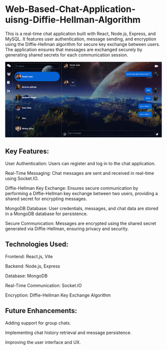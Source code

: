 # Web-Based-Chat-Application-uisng-Diffie-Hellman-Algorithm
This is a real-time chat application built with React, Node.js, Express, and MySQL. It features user authentication, message sending, and encryption using the Diffie-Hellman algorithm for secure key exchange between users. The application ensures that messages are exchanged securely by generating shared secrets for each communication session.

![screenshots](https://github.com/aayush2561/chat-app/blob/main/client/Preview.png)

## Key Features:

User Authentication: Users can register and log in to the chat application.

Real-Time Messaging: Chat messages are sent and received in real-time using Socket.IO.

Diffie-Hellman Key Exchange: Ensures secure communication by performing a Diffie-Hellman key exchange between two users, providing a shared secret for encrypting messages.

MongoDB Database: User credentials, messages, and chat data are stored in a MongoDB database for persistence.

Secure Communication: Messages are encrypted using the shared secret generated via Diffie-Hellman, ensuring privacy and security.

## Technologies Used:

Frontend: React.js, Vite

Backend: Node.js, Express

Database: MongoDB

Real-Time Communication: Socket.IO

Encryption: Diffie-Hellman Key Exchange Algorithm

## Future Enhancements:

Adding support for group chats.

Implementing chat history retrieval and message persistence.

Improving the user interface and UX.
